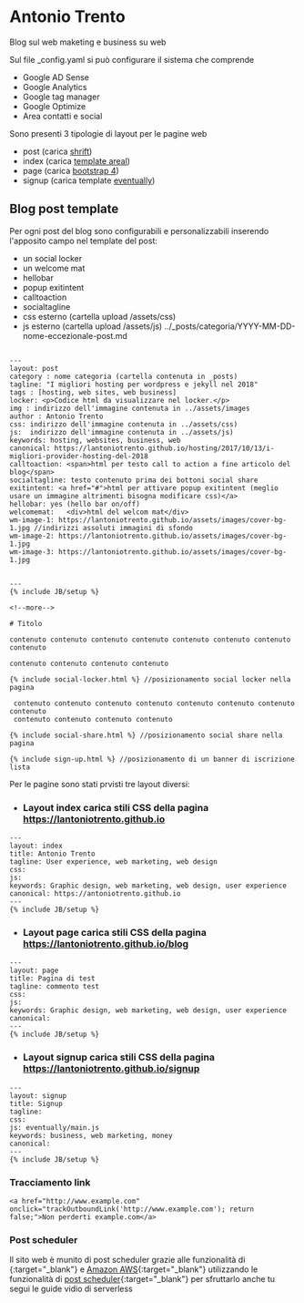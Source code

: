 # Antonio Trento 

Blog sul web maketing e business su web

Sul file _config.yaml si può configurare il sistema che comprende

* Google AD Sense
* Google Analytics
* Google tag manager
* Google Optimize
* Area contatti e social

Sono presenti 3 tipologie di layout per le  pagine web

* post (carica [shrift](http://snip.ly/sp2i7))
* index (carica [template areal](http://snip.ly/dtv6t))
* page (carica [bootstrap 4](http://snip.ly/f5kn9))
* signup (carica template [eventually](http://snip.ly/2a0sm))

## Blog post template

Per ogni post del blog sono configurabili e personalizzabili inserendo l'apposito campo nel template del post: 

* un social locker
* un welcome mat
* hellobar
* popup exitintent
* calltoaction
* socialtagline
* css esterno (cartella upload /assets/css)
* js esterno (cartella upload /assets/js)
../_posts/categoria/YYYY-MM-DD-nome-eccezionale-post.md


```

---
layout: post
category : nome categoria (cartella contenuta in _posts)
tagline: "I migliori hosting per wordpress e jekyll nel 2018"
tags : [hosting, web sites, web business]
locker: <p>Codice html da visualizzare nel locker.</p>
img : indirizzo dell'immagine contenuta in ../assets/images
author : Antonio Trento
css: indirizzo dell'immagine contenuta in ../assets/css)
js:  indirizzo dell'immagine contenuta in ../assets/js)
keywords: hosting, websites, business, web
canonical: https://lantoniotrento.github.io/hosting/2017/10/13/i-migliori-provider-hosting-del-2018
calltoaction: <span>html per testo call to action a fine articolo del blog</span>
socialtagline: testo contenuto prima dei bottoni social share 
exitintent: <a href="#">html per attivare popup exitintent (meglio usare un immagine altrimenti bisogna modificare css)</a>
hellobar: yes (hello bar on/off)
welcomemat:   <div>html del welcom mat</div>
wm-image-1: https://lantoniotrento.github.io/assets/images/cover-bg-1.jpg //indirizzi assoluti immagini di sfondo
wm-image-2: https://lantoniotrento.github.io/assets/images/cover-bg-1.jpg
wm-image-3: https://lantoniotrento.github.io/assets/images/cover-bg-1.jpg


---
{% include JB/setup %}

<!--more-->

# Titolo

contenuto contenuto contenuto contenuto contenuto contenuto contenuto contenuto 

contenuto contenuto contenuto contenuto

{% include social-locker.html %} //posizionamento social locker nella pagina

 contenuto contenuto contenuto contenuto contenuto contenuto contenuto contenuto 
 contenuto contenuto contenuto contenuto 

{% include social-share.html %} //posizionamento social share nella pagina

{% include sign-up.html %} //posizionamento di un banner di iscrizione lista

```

Per le pagine sono stati prvisti tre layout diversi:

* ### Layout index carica stili CSS della pagina https://lantoniotrento.github.io
```
---
layout: index
title: Antonio Trento
tagline: User experience, web marketing, web design
css: 
js:
keywords: Graphic design, web marketing, web design, user experience
canonical: https://antoniotrento.github.io
---
{% include JB/setup %}
```

* ### Layout page carica stili CSS della pagina https://lantoniotrento.github.io/blog
```
---
layout: page
title: Pagina di test
tagline: commento test
css: 
js:
keywords: Graphic design, web marketing, web design, user experience
canonical: 
---
{% include JB/setup %}
```

* ### Layout signup carica stili CSS della pagina https://lantoniotrento.github.io/signup
```
---
layout: signup
title: Signup
tagline: 
css: 
js: eventually/main.js
keywords: business, web marketing, money
canonical:
---
{% include JB/setup %}
```

### Tracciamento link

```
<a href="http://www.example.com" onclick="trackOutboundLink('http://www.example.com'); return false;">Non perderti example.com</a>
```
### Post scheduler

Il  sito web è munito di post scheduler grazie alle funzionalità di [](https://serverless.com){:target="_blank"} e [Amazon AWS](https://aws.amazon.com/it/){:target="_blank"} utilizzando le  funzionalità di [post scheduler](https://serverless.com/blog/static-site-post-scheduler/){:target="_blank"} per  sfruttarlo anche tu segui le guide vidio di serverless
